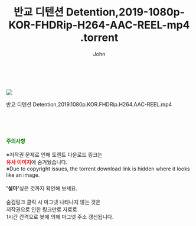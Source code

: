 ﻿---
layout: post
title:  "                    반교 디텐션 Detention,2019-1080p-KOR-FHDRip-H264-AAC-REEL-mp4                .torrent"
author: John
categories: [ 영화 ]
tags: [  ]
image: https://torrentrj58.com/uploadfile/full/5337cf3780ceb7a11a55fbea2cd26a74d0408c3d.jpg 
description: "                    반교 디텐션 Detention,2019-1080p-KOR-FHDRip-H264-AAC-REEL-mp4                 torrent 정보 공유"
toc: true
toc_sticky: true
---

<br>
<p><img src="https://torrentrj58.com/uploadfile/full/5337cf3780ceb7a11a55fbea2cd26a74d0408c3d.jpg"/></p>
 반교 디텐션 Detention,2019.1080p.KOR.FHDRip.H264.AAC-REEL.mp4    
    
<br><br><br>
<p data-ke-size="size16"><b><span style="color: green;">주의사항</span></b><br /><br />※저작권 문제로 인해 토렌트 다운로드 링크는<br /><b><span style="color: red;">유사 이미지</span></b>에 숨겨뒀습니다.<br />※Due to copyright issues, the torrent download link is hidden where it looks like an image.<br /><br /><b>'설마'</b>싶은 것까지 확인해 보세요.<br /><br />숨김링크 클릭 시 마그넷 나타나지 않는 것은<br />저작권으로 인한 링크만료 자료로<br />1시간 간격으로 봇에 의해 마그넷 주소 갱신됩니다.</p>

